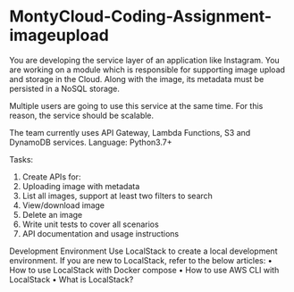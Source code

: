 # MontyCloud-Coding-Assignment-imageupload

You are developing the service layer of an application like Instagram. You are working
on a module which is responsible for supporting image upload and storage in the
Cloud. Along with the image, its metadata must be persisted in a NoSQL storage.

Multiple users are going to use this service at the same time. For this reason, the
service should be scalable.

The team currently uses API Gateway, Lambda Functions, S3 and DynamoDB services.
Language: Python3.7+

Tasks:
1. Create APIs for:
1. Uploading image with metadata
2. List all images, support at least two filters to search
3. View/download image
4. Delete an image
2. Write unit tests to cover all scenarios
3. API documentation and usage instructions

Development Environment
Use LocalStack to create a local development environment. If you are new to
LocalStack, refer to the below articles:
• How to use LocalStack with Docker compose
• How to use AWS CLI with LocalStack
• What is LocalStack?